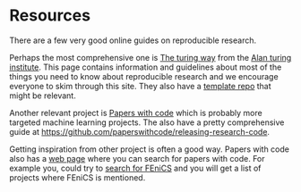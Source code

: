 # Resources

There are a few very good online guides on reproducible research.

Perhaps the most comprehensive one is [The turing way](https://the-turing-way.netlify.app/welcome.html) from the [Alan turing institute](https://github.com/alan-turing-institute). This page contains information and guidelines about most of the things you need to know about reproducible research and we encourage everyone to skim through this site. They also have a [template repo](https://github.com/alan-turing-institute/reproducible-project-template) that might be relevant.

Another relevant project is [Papers with code](https://github.com/paperswithcode) which is probably more targeted machine learning projects. The also have a pretty comprehensive guide at https://github.com/paperswithcode/releasing-research-code.

Getting inspiration from other project is often a good way. Papers with code also has a [web page](https://paperswithcode.com) where you can search for papers with code. For example you, could try to [search for FEniCS](https://paperswithcode.com/search?q_meta=&q_type=&q=FEniCS) and you will get a list of projects where FEniCS is mentioned.
